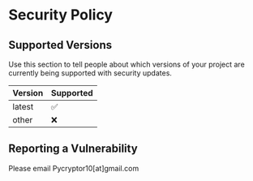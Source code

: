 # Security Policy

## Supported Versions

Use this section to tell people about which versions of your project are
currently being supported with security updates.

| Version | Supported          |
| ------- | ------------------ |
| latest   | :white_check_mark: |
| other   | :x:                |

## Reporting a Vulnerability

Please email Pycryptor10[at]gmail.com
